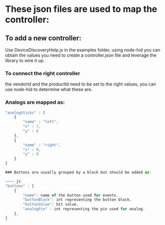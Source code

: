 These json files are used to map the controller:
=========================

## To add a new controller:
Use DeviceDiscoveryHelp.js in the examples folder, using node-hid you can obtain the values you need to create a controller.json file and leverage the library to wire it up.

### To connect the right controller
the vendorId and the productId need to be set to the right values, you can use node-hid to determine what these are.

### Analogs are mapped as:
~~~~ js
"analogSticks" : [
    {
        "name" : "left",
        "x" : 7,
        "y" : 6
    },
    {
        "name" : "right",
        "x" : 9,
        "y" : 8
    }
]

### Buttons are usually grouped by a block but should be added as:

~~~~ js
"buttons" : [
    {
        "name": name of the button used for events,
        "buttonBlock": int representing the button block,
        "buttonValue": bit value,
        "analogPin" : int representing the pin used for analog.
    },
]
